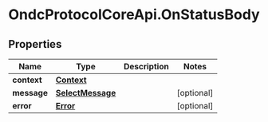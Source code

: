 # OndcProtocolCoreApi.OnStatusBody

## Properties
Name | Type | Description | Notes
------------ | ------------- | ------------- | -------------
**context** | [**Context**](Context.md) |  | 
**message** | [**SelectMessage**](SelectMessage.md) |  | [optional] 
**error** | [**Error**](Error.md) |  | [optional] 
